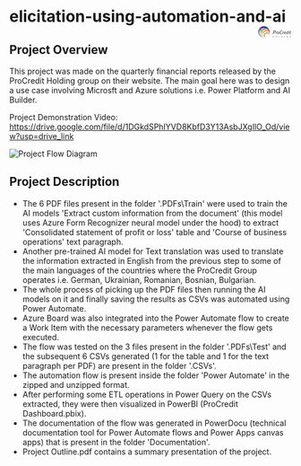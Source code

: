 # elicitation-using-automation-and-ai <img src='./Documentation/1200px-ProCredit_Holding_logo.png' width="12%" alt="Company logo" align="right"> 

## Project Overview
This project was made on the quarterly financial reports released by the ProCredit Holding group on their website.
The main goal here was to design a use case involving Microsft and Azure solutions i.e. Power Platform and AI Builder.

Project Demonstration Video: https://drive.google.com/file/d/1DGkdSPhIYVD8KbfD3Y13AsbJXgIlO_Od/view?usp=drive_link

<img src='./Documentation/flow-detailed.svg' alt="Project Flow Diagram">

## Project Description
<ul>
  <li>The 6 PDF files present in the folder '.PDFs\Train' were used to train the AI models 'Extract custom information from the document' (this model uses Azure Form Recognizer neural model under the hood) to extract 'Consolidated statement of profit or loss' table and 'Course of business operations' text paragraph.</li>
  <li>Another pre-trained AI model for Text translation was used to translate the information extracted in English from the previous step to some of the main languages of the countries where the ProCredit Group operates i.e. German, Ukrainian, Romanian, Bosnian, Bulgarian.</li>
  <li>The whole process of picking up the PDF files then running the AI models on it and finally saving the results as CSVs was automated using Power Automate.</li>
  <li>Azure Board was also integrated into the Power Automate flow to create a Work Item with the necessary parameters whenever the flow gets executed.</li>
  <li>The flow was tested on the 3 files present in the folder '.PDFs\Test' and the subsequent 6 CSVs generated (1 for the table and 1 for the text paragraph per PDF) are present in the folder '.CSVs'.</li>
  <li>The automation flow is present inside the folder 'Power Automate' in the zipped and unzipped format.</li>
  <li>After performing some ETL operations in Power Query on the CSVs extracted, they were then visualized in PowerBI (ProCredit Dashboard.pbix).</li>
  <li>The documentation of the flow was generated in PowerDocu (technical documentation tool for Power Automate flows and Power Apps canvas apps) that is present in the folder 'Documentation'.</li>
  <li>Project Outline.pdf contains a summary presentation of the project.</li>
</ul>
